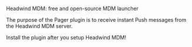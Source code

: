 Headwind MDM: free and open-source MDM launcher

The purpose of the Pager plugin is to receive instant Push messages from the Headwind MDM server.

Install the plugin after you setup Headwind MDM!
